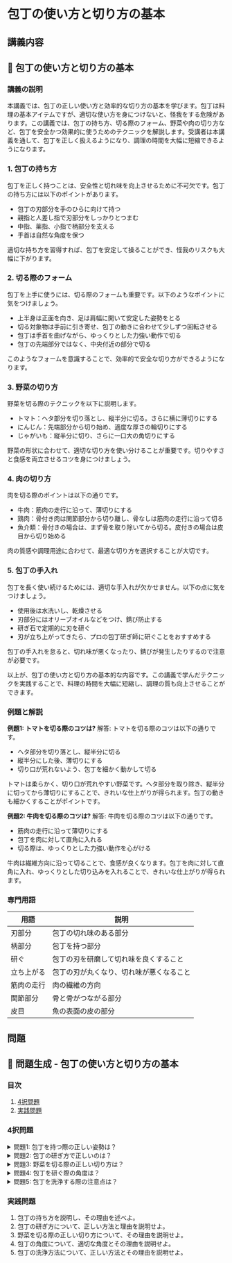 # 包丁の使い方と切り方の基本

## 講義内容

## 📝 包丁の使い方と切り方の基本

<a id="introduction"></a>
### 講義の説明

本講義では、包丁の正しい使い方と効率的な切り方の基本を学びます。包丁は料理の基本アイテムですが、適切な使い方を身につけないと、怪我をする危険があります。この講義では、包丁の持ち方、切る際のフォーム、野菜や肉の切り方など、包丁を安全かつ効果的に使うためのテクニックを解説します。受講者は本講義を通して、包丁を正しく扱えるようになり、調理の時間を大幅に短縮できるようになります。

<a id="topic1"></a>
### 1. 包丁の持ち方

包丁を正しく持つことは、安全性と切れ味を向上させるために不可欠です。包丁の持ち方には以下のポイントがあります。

- 包丁の刃部分を手のひらに向けて持つ
- 親指と人差し指で刃部分をしっかりとつまむ
- 中指、薬指、小指で柄部分を支える
- 手首は自然な角度を保つ

適切な持ち方を習得すれば、包丁を安定して操ることができ、怪我のリスクも大幅に下がります。

<a id="topic2"></a>
### 2. 切る際のフォーム

包丁を上手に使うには、切る際のフォームも重要です。以下のようなポイントに気をつけましょう。

- 上半身は正面を向き、足は肩幅に開いて安定した姿勢をとる
- 切る対象物は手前に引き寄せ、包丁の動きに合わせて少しずつ回転させる
- 包丁は手首を曲げながら、ゆっくりとした力強い動作で切る
- 包丁の先端部分ではなく、中央付近の部分で切る

このようなフォームを意識することで、効率的で安全な切り方ができるようになります。

<a id="topic3"></a>
### 3. 野菜の切り方

野菜を切る際のテクニックを以下に説明します。

- トマト：ヘタ部分を切り落とし、縦半分に切る。さらに横に薄切りにする
- にんじん：先端部分から切り始め、適度な厚さの輪切りにする
- じゃがいも：縦半分に切り、さらに一口大の角切りにする

野菜の形状に合わせて、適切な切り方を使い分けることが重要です。切りやすさと食感を両立させるコツを身につけましょう。

<a id="topic4"></a>
### 4. 肉の切り方

肉を切る際のポイントは以下の通りです。

- 牛肉：筋肉の走行に沿って、薄切りにする
- 鶏肉：骨付き肉は関節部分から切り離し、骨なしは筋肉の走行に沿って切る
- 魚介類：骨付きの場合は、まず骨を取り除いてから切る。皮付きの場合は皮目から切り始める

肉の質感や調理用途に合わせて、最適な切り方を選択することが大切です。

<a id="topic5"></a>
### 5. 包丁の手入れ

包丁を長く使い続けるためには、適切な手入れが欠かせません。以下の点に気をつけましょう。

- 使用後は水洗いし、乾燥させる
- 刃部分にはオリーブオイルなどをつけ、錆び防止する
- 研ぎ石で定期的に刃を研ぐ
- 刃が立ち上がってきたら、プロの包丁研ぎ師に研ぐことをおすすめする

包丁の手入れを怠ると、切れ味が悪くなったり、錆びが発生したりするので注意が必要です。

以上が、包丁の使い方と切り方の基本的な内容です。この講義で学んだテクニックを実践することで、料理の時間を大幅に短縮し、調理の質も向上させることができます。

<a id="examples"></a>
### 例題と解説

**例題1: トマトを切る際のコツは?**
解答: トマトを切る際のコツは以下の通りです。
- ヘタ部分を切り落とし、縦半分に切る
- 縦半分にした後、薄切りにする
- 切り口が荒れないよう、包丁を細かく動かして切る

トマトは柔らかく、切り口が荒れやすい野菜です。ヘタ部分を取り除き、縦半分に切ってから薄切りにすることで、きれいな仕上がりが得られます。包丁の動きも細かくすることがポイントです。

**例題2: 牛肉を切る際のコツは?**
解答: 牛肉を切る際のコツは以下の通りです。
- 筋肉の走行に沿って薄切りにする
- 包丁を肉に対して直角に入れる
- 切る際は、ゆっくりとした力強い動作を心がける

牛肉は繊維方向に沿って切ることで、食感が良くなります。包丁を肉に対して直角に入れ、ゆっくりとした切り込みを入れることで、きれいな仕上がりが得られます。

<a id="terminology"></a>
### 専門用語

| 用語 | 説明 |
| --- | --- |
| 刃部分 | 包丁の切れ味のある部分 |
| 柄部分 | 包丁を持つ部分 |
| 研ぐ | 包丁の刃を研磨して切れ味を良くすること |
| 立ち上がる | 包丁の刃が丸くなり、切れ味が悪くなること |
| 筋肉の走行 | 肉の繊維の方向 |
| 関節部分 | 骨と骨がつながる部分 |
| 皮目 | 魚の表面の皮の部分 |

## 問題

## 📝 問題生成 - 包丁の使い方と切り方の基本

<a id="introduction"></a>
### 目次
1. [4択問題](#multiple-choice)
2. [実践問題](#practice-problems)

<a id="multiple-choice"></a>
### 4択問題

<details>
<summary>問題1: 包丁を持つ際の正しい姿勢は？</summary>

- a. 親指と人差し指で包丁の刃を押さえる
- b. 包丁の背を手のひらで支える
- c. 包丁を水平に持つ
- d. a、b、cすべて正しい

<details>
<summary>回答と解説</summary>

回答: d. a、b、cすべて正しい

包丁を正しく持つ際は、親指と人差し指で刃を押さえ、包丁の背を手のひらで支えて水平に持つのが正しい姿勢です。これにより、包丁を安定して操ることができます。
</details>
</details>

<details>
<summary>問題2: 包丁の研ぎ方で正しいのは？</summary>

- a. 刃の表裏を交互に研ぐ
- b. 刃の表側だけを研ぐ
- c. 刃の裏側だけを研ぐ
- d. 刃の表裏を同時に研ぐ

<details>
<summary>回答と解説</summary>

回答: a. 刃の表裏を交互に研ぐ

包丁の研ぎ方は、刃の表裏を交互に行うのが正しい方法です。これにより、刃先の角度を均等に保つことができ、切れ味の良い包丁を維持できます。
</details>
</details>

<details>
<summary>問題3: 野菜を切る際の正しい切り方は？</summary>

- a. 包丁を上下に動かして切る
- b. 包丁を斜めに動かして切る
- c. 包丁を前後に動かして切る
- d. 包丁を左右に動かして切る

<details>
<summary>回答と解説</summary>

回答: c. 包丁を前後に動かして切る

野菜を切る際は、包丁を前後に動かすのが正しい切り方です。これにより、包丁の刃の力を効率的に野菜に伝えることができ、きれいに切ることができます。上下や斜めに動かすと、切れ味が悪くなったり、野菜が潰れてしまう可能性があります。
</details>
</details>

<details>
<summary>問題4: 包丁を研ぐ際の角度は？</summary>

- a. 15度
- b. 20度
- c. 25度
- d. 30度

<details>
<summary>回答と解説</summary>

回答: b. 20度

包丁を研ぐ際の角度は、一般的に20度が適切とされています。この角度で研ぐことで、包丁の切れ味を良好に保つことができます。15度以下では刃先が細すぎて折れやすく、30度以上では切れ味が悪くなります。
</details>
</details>

<details>
<summary>問題5: 包丁を洗浄する際の注意点は？</summary>

- a. 包丁の刃を水に浸す
- b. 包丁を立てて置いて洗う
- c. 包丁を手で持って洗う
- d. 包丁を食器洗い機で洗う

<details>
<summary>回答と解説</summary>

回答: c. 包丁を手で持って洗う

包丁を洗浄する際は、包丁を手で持って丁寧に洗うのが正しい方法です。刃を水に浸すと錆びやすくなり、立てて置いて洗うと刃が曲がる可能性があります。また、食器洗い機で洗うと刃が傷つきやすくなります。包丁は手で丁寧に洗うことが大切です。
</details>
</details>

<a id="practice-problems"></a>
### 実践問題

1. 包丁の持ち方を説明し、その理由を述べよ。
2. 包丁の研ぎ方について、正しい方法と理由を説明せよ。
3. 野菜を切る際の正しい切り方について、その理由を説明せよ。
4. 包丁の角度について、適切な角度とその理由を説明せよ。
5. 包丁の洗浄方法について、正しい方法とその理由を説明せよ。
